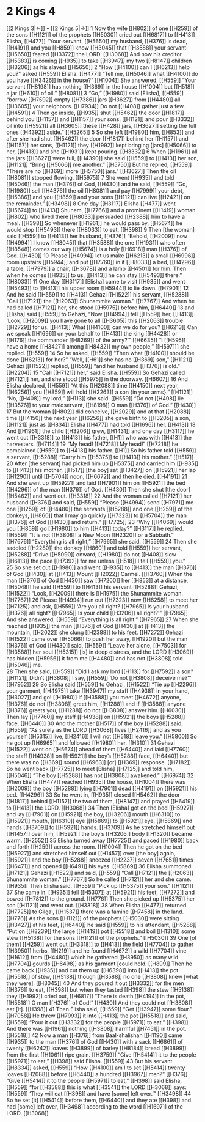 # 2 Kings 4
[[2 Kings 3|←]] • [[2 Kings 5|→]]
1 Now the wife [[H802]] of one [[H259]] of the sons [[H1121]] of the prophets [[H5030]] cried out [[H6817]] to [[H413]] Elisha, [[H477]] “Your servant, [[H5650]] my husband, [[H376]] is dead, [[H4191]] and you [[H859]] know [[H3045]] that [[H3588]] your servant [[H5650]] feared [[H3372]] the LORD. [[H3068]] And now his creditor [[H5383]] is coming [[H935]] to take [[H3947]] my two [[H8147]] children [[H3206]] as his slaves! [[H5650]] 
2 “How [[H4100]] can I [[H6213]] help you?”  asked [[H559]] Elisha. [[H477]] “Tell me, [[H5046]] what [[H4100]] do you have [[H3426]] in the house?” [[H1004]] She answered, [[H559]] “Your servant [[H8198]] has nothing [[H369]] in the house [[H1004]] but [[H518]] a jar [[H610]] of oil.” [[H8081]] 
3 “Go,” [[H1980]] said [Elisha], [[H559]] “borrow [[H7592]] empty [[H7386]] jars [[H3627]] from [[H4480]] all [[H3605]] your neighbors. [[H7934]] Do not [[H408]] gather just a few. [[H4591]] 
4 Then go inside, [[H935]] shut [[H5462]] the door [[H1817]] behind you [[H1157]] and [[H1157]] your sons, [[H1121]] and pour [[H3332]] oil into [[H5921]] all [[H3605]] these [[H428]] jars, [[H3627]] setting the full ones [[H4392]] aside.” [[H5265]] 
5 So she left [[H1980]] him, [[H853]] and after she had shut [[H5462]] the door [[H1817]] behind her [[H1157]] and [[H1157]] her sons, [[H1121]] they [[H1992]] kept bringing [jars] [[H5066]] to her, [[H413]] and she [[H1931]] kept pouring. [[H3332]] 
6 When [[H1961]] all the jars [[H3627]] were full, [[H4390]] she said [[H559]] to [[H413]] her son, [[H1121]] “Bring [[H5066]] me another.” [[H5750]] But he replied, [[H559]] “There are no [[H369]] more [[H5750]] jars.” [[H3627]] Then the oil [[H8081]] stopped flowing. [[H5975]] 
7 She went [[H935]] and told [[H5046]] the man [[H376]] of God, [[H430]] and he said, [[H559]] “Go, [[H1980]] sell [[H4376]] the oil [[H8081]] and pay [[H7999]] your debt, [[H5386]] and you [[H859]] and your sons [[H1121]] can live [[H2421]] on the remainder.” [[H3498]] 
8 One day [[H3117]] Elisha [[H477]] went [[H5674]] to [[H413]] Shunem, [[H7766]] and a prominent [[H1419]] woman [[H802]] who lived there [[H8033]] persuaded [[H2388]] him  to have a meal. [[H398]] So whenever [[H1961]] he would pass by, [[H5674]] he would stop [[H5493]] there [[H8033]] to eat. [[H398]] 
9 Then [the woman] said [[H559]] to [[H413]] her husband, [[H376]] “Behold, [[H2009]] now [[H4994]] I know [[H3045]] that [[H3588]] the one [[H1931]] who often [[H8548]] comes our way [[H5674]] is a holy [[H6918]] man [[H376]] of God. [[H430]] 
10 Please [[H4994]] let us make [[H6213]] a small [[H6996]] room upstairs [[H5944]] and put [[H7760]] in it [[H8033]] a bed, [[H4296]] a table, [[H7979]] a chair, [[H3678]] and a lamp [[H4501]] for him.  Then when he comes [[H935]] to us, [[H413]] he can stay [[H5493]] there.” [[H8033]] 
11 One day [[H3117]] [Elisha] came to visit [[H935]] and went [[H5493]] to [[H413]] his upper room [[H5944]] to lie down. [[H7901]] 
12 And he said [[H559]] to [[H413]] Gehazi [[H1522]] his servant, [[H5288]] “Call [[H7121]] the [[H2063]] Shunammite woman.” [[H7767]] And when he had called [[H7121]] her,  she stood [[H5975]] before him, [[H6440]] 
13 and [Elisha] said [[H559]] to Gehazi,  “Now [[H4994]] tell [[H559]] her, [[H413]] ‘Look, [[H2009]] you have gone to all [[H3605]] this [[H2063]] trouble [[H2729]] for us. [[H413]] What [[H4100]] can we do for you? [[H6213]] Can we speak [[H1696]] on your behalf to [[H413]] the king [[H4428]] or [[H176]] the commander [[H8269]] of the army?’” [[H6635]] “I [[H595]] have a home [[H3427]] among [[H8432]] my own people,” [[H5971]] she replied. [[H559]] 
14 So he asked, [[H559]] “Then what [[H4100]] should be done [[H6213]] for her?”  “Well, [[H61]] she has  no [[H369]] son,” [[H1121]] Gehazi [[H1522]] replied, [[H559]] “and her husband [[H376]] is old.” [[H2204]] 
15 “Call [[H7121]] her,”  said Elisha. [[H559]] So Gehazi called [[H7121]] her,  and she stood [[H5975]] in the doorway. [[H6607]] 
16 And Elisha declared, [[H559]] “At this [[H2088]] time [[H4150]] next year, [[H6256]] you [[H859]] will hold [[H2263]] a son {in your arms}.” [[H1121]] “No, [[H408]] my lord,” [[H113]] she said. [[H559]] “Do not [[H408]] lie [[H3576]] to your maidservant, [[H8198]] O man [[H376]] of God.” [[H430]] 
17 But the woman [[H802]] did conceive, [[H2029]] and at that [[H2088]] time [[H4150]] the next year [[H6256]] she gave birth to [[H3205]] a son, [[H1121]] just as [[H834]] Elisha [[H477]] had told [[H1696]] her. [[H413]] 
18 And [[H1961]] the child [[H3206]] grew, [[H1431]] and one day [[H3117]] he went out [[H3318]] to [[H413]] his father, [[H1]] who was with [[H413]] the harvesters. [[H7114]] 
19 “My head! [[H7218]] My head!” [[H7218]] he complained [[H559]] to [[H413]] his father. [[H1]] So his father told [[H559]] a servant, [[H5288]] “Carry him [[H5375]] to [[H413]] his mother.” [[H517]] 
20 After [the servant] had picked him up [[H5375]] and carried him [[H935]] to [[H413]] his mother, [[H517]] [the boy] sat [[H3427]] on [[H5921]] her lap [[H1290]] until [[H5704]] noon, [[H6672]] and then he died. [[H4191]] 
21 And she went up [[H5927]] and laid [[H7901]] him on [[H5921]] the bed [[H4296]] of the man [[H376]] of God. [[H430]] Then she shut [the door] [[H5462]] and went out. [[H3318]] 
22 And the woman called [[H7121]] her husband [[H376]] and said, [[H559]] “Please [[H4994]] send [[H7971]] me  one [[H259]] of [[H4480]] the servants [[H5288]] and one [[H259]] of the donkeys, [[H860]] that I may go quickly [[H7323]] to [[H5704]] the man [[H376]] of God [[H430]] and return.” [[H7725]] 
23 “Why [[H4069]] would you [[H859]] go [[H1980]] to him [[H413]] today?” [[H3117]] he replied. [[H559]] “It is not [[H3808]] a New Moon [[H2320]] or a Sabbath.” [[H7676]] “Everything is all right,” [[H7965]] she said. [[H559]] 
24 Then she saddled [[H2280]] the donkey [[H860]] and told [[H559]] her servant, [[H5288]] “Drive [[H5090]] onward; [[H1980]] do not [[H408]] slow [[H6113]] the pace [[H7392]] for me  unless [[H518]] I tell [[H559]] you.”  
25 So she set out [[H1980]] and went [[H935]] to [[H413]] the man [[H376]] of God [[H430]] at [[H413]] Mount [[H2022]] Carmel. [[H3760]] When the man [[H376]] of God [[H430]] saw [[H7200]] her [[H853]] at a distance, [[H5048]] he said [[H559]] to [[H413]] his servant [[H5288]] Gehazi, [[H1522]] “Look, [[H2009]] there is [[H1975]] the Shunammite woman. [[H7767]] 
26 Please [[H4994]] run out [[H7323]] now [[H6258]] to meet her [[H7125]] and ask, [[H559]] ‘Are you all right? [[H7965]] Is your husband [[H376]] all right? [[H7965]] Is your child [[H3206]] all right?’” [[H7965]] And she answered, [[H559]] “Everything is all right.” [[H7965]] 
27 When she reached [[H935]] the man [[H376]] of God [[H430]] at [[H413]] the mountain, [[H2022]] she clung [[H2388]] to his feet. [[H7272]] Gehazi [[H1522]] came over [[H5066]] to push her away, [[H1920]] but the man [[H376]] of God [[H430]] said, [[H559]] “Leave her alone, [[H7503]] for [[H3588]] her soul [[H5315]] [is] in deep distress,  and the LORD [[H3069]] has hidden [[H5956]] it from me [[H4480]] and has not [[H3808]] told [[H5046]] me.  
28 Then she said, [[H559]] “Did I ask my lord [[H113]] for [[H7592]] a son? [[H1121]] Didn’t [[H3808]] I say, [[H559]] ‘Do not [[H3808]] deceive me?’” [[H7952]] 
29 So Elisha said [[H559]] to Gehazi, [[H1522]] “Tie up [[H2296]] your garment, [[H4975]] take [[H3947]] my staff [[H4938]] in your hand, [[H3027]] and go! [[H1980]] If [[H3588]] you meet [[H4672]] anyone, [[H376]] do not [[H3808]] greet him, [[H1288]] and if [[H3588]] anyone [[H376]] greets you, [[H1288]] do not [[H3808]] answer him. [[H6030]] Then lay [[H7760]] my staff [[H4938]] on [[H5921]] the boys [[H5288]] face. [[H6440]] 
30 And the mother [[H517]] of the boy [[H5288]] said, [[H559]] “As surely as the LORD [[H3068]] lives [[H2416]] and as you yourself [[H5315]] live, [[H2416]] I will not [[H518]] leave you.” [[H5800]] So he got up [[H6965]] and followed [[H1980]] her. [[H310]] 
31 Gehazi [[H1522]] went on [[H5674]] ahead of them [[H6440]] and laid [[H7760]] the staff [[H4938]] on [[H5921]] the boy’s [[H5288]] face, [[H6440]] but there was no [[H369]] sound [[H6963]] [or] [[H369]] response. [[H7182]] So he went back [[H7725]] to meet [Elisha] [[H7125]] and told him, [[H5046]] “The boy [[H5288]] has not [[H3808]] awakened.” [[H6974]] 
32 When Elisha [[H477]] reached [[H935]] the house, [[H1004]] there was [[H2009]] the boy [[H5288]] lying [[H7901]] dead [[H4191]] on [[H5921]] his bed. [[H4296]] 
33 So he went in, [[H935]] closed [[H5462]] the door [[H1817]] behind [[H1157]] the two of them, [[H8147]] and prayed [[H6419]] to [[H413]] the LORD. [[H3068]] 
34 Then [Elisha] got on the bed [[H5927]] and lay [[H7901]] on [[H5921]] the boy, [[H3206]] mouth [[H6310]] to [[H5921]] mouth, [[H6310]] eye [[H5869]] to [[H5921]] eye, [[H5869]] and hands [[H3709]] to [[H5921]] hands. [[H3709]] As he stretched himself out [[H1457]] over him, [[H5921]] the boy’s [[H3206]] body [[H1320]] became warm. [[H2552]] 
35 Elisha turned away [[H7725]] and paced [[H1980]] back and forth [[H259]] across the room. [[H1004]] Then he got on the bed [[H5927]] and stretched himself out [[H1457]] over [the boy] again, [[H5921]] and the boy [[H5288]] sneezed [[H2237]] seven [[H7651]] times [[H6471]] and opened [[H6491]] his eyes. [[H5869]] 
36 Elisha summoned [[H7121]] Gehazi [[H1522]] and said, [[H559]] “Call [[H7121]] the [[H2063]] Shunammite woman.” [[H7767]] So he called [[H7121]] her and she came. [[H935]] Then Elisha said, [[H559]] “Pick up [[H5375]] your son.” [[H1121]] 
37 She came in, [[H935]] fell [[H5307]] at [[H5921]] his feet, [[H7272]] and bowed [[H7812]] to the ground. [[H776]] Then she picked up [[H5375]] her son [[H1121]] and went out. [[H3318]] 
38 When Elisha [[H477]] returned [[H7725]] to Gilgal, [[H1537]] there was a famine [[H7458]] in the land. [[H776]] As the sons [[H1121]] of the prophets [[H5030]] were sitting [[H3427]] at his feet, [[H6440]] he said [[H559]] to his attendant, [[H5288]] “Put on [[H8239]] the large [[H1419]] pot [[H5518]] and boil [[H1310]] some stew [[H5138]] for the sons [[H1121]] of the prophets.” [[H5030]] 
39 One [of them] [[H259]] went out [[H3318]] to [[H413]] the field [[H7704]] to gather [[H3950]] herbs, [[H219]] and he found [[H4672]] a wild [[H7704]] vine [[H1612]] from [[H4480]] which he gathered [[H3950]] as many wild [[H7704]] gourds [[H6498]] as his garment [could hold. [[H899]] Then he came back [[H935]] and cut them up [[H6398]] into [[H413]] the pot [[H5518]] of stew, [[H5138]] though [[H3588]] no one [[H3808]] knew [what they were]. [[H3045]] 
40 And they poured it out [[H3332]] for the men [[H376]] to eat, [[H398]] but when they tasted [[H398]] the stew [[H5138]] they [[H1992]] cried out, [[H6817]] “There is death [[H4194]] in the pot, [[H5518]] O man [[H376]] of God!” [[H430]] And they could not [[H3808]] eat [it]. [[H398]] 
41 Then Elisha said, [[H559]] “Get [[H3947]] some flour.” [[H7058]] He threw [[H7993]] it into [[H413]] the pot [[H5518]] and said, [[H559]] “Pour it out [[H3332]] for the people [[H5971]] to eat.” [[H398]] And there was [[H1961]] nothing [[H3808]] harmful [[H7451]] in the pot. [[H5518]] 
42 Now a man [[H376]] from  Baal-shalishah [[H1190]] came [[H935]] to the man [[H376]] of God [[H430]] with a sack [[H6861]] of twenty [[H6242]] loaves [[H3899]] of barley [[H8184]] bread [[H3899]] from the first [[H1061]] ripe grain. [[H3759]] “Give [[H5414]] it to the people [[H5971]] to eat,” [[H398]] said Elisha. [[H559]] 
43 But his servant [[H8334]] asked, [[H559]] “How [[H4100]] am I to set [[H5414]] twenty loaves [[H2088]] before [[H6440]] a hundred [[H3967]] men?” [[H376]] “Give [[H5414]] it to the people [[H5971]] to eat,” [[H398]] said Elisha, [[H559]] “for [[H3588]] this is what [[H3541]] the LORD [[H3068]] says: [[H559]] ‘They will eat [[H398]] and have [some] left over.’” [[H3498]] 
44 So he set [it] [[H5414]] before them, [[H6440]] and they ate [[H398]] and had [some] left over, [[H3498]] according to the word [[H1697]] of the LORD. [[H3068]] 
